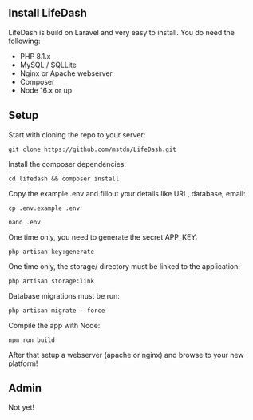 ## Install LifeDash

LifeDash is build on Laravel and very easy to install. You do need the following:

- PHP 8.1.x
- MySQL / SQLLite
- Nginx or Apache webserver
- Composer
- Node 16.x or up


## Setup

Start with cloning the repo to your server:

`git clone https://github.com/mstdn/LifeDash.git`



Install the composer dependencies:

`cd lifedash && composer install`


Copy the example .env and fillout your details like URL, database, email:

`cp .env.example .env`

`nano .env`


One time only, you need to generate the secret APP_KEY:

`php artisan key:generate`


One time only, the storage/ directory must be linked to the application:

`php artisan storage:link`


Database migrations must be run:

`php artisan migrate --force`



Compile the app with Node:

`npm run build`





After that setup a webserver (apache or nginx) and browse to your new platform!

## Admin

Not yet!
